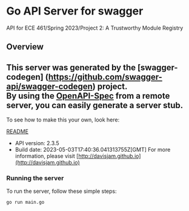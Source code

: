 # Go API Server for swagger

API for ECE 461/Spring 2023/Project 2: A Trustworthy Module Registry

## Overview
This server was generated by the [swagger-codegen]
(https://github.com/swagger-api/swagger-codegen) project.  
By using the [OpenAPI-Spec](https://github.com/OAI/OpenAPI-Specification) from a remote server, you can easily generate a server stub.  
-

To see how to make this your own, look here:

[README](https://github.com/swagger-api/swagger-codegen/blob/master/README.md)

- API version: 2.3.5
- Build date: 2023-05-03T17:40:36.041313755Z[GMT]
For more information, please visit [http://davisjam.github.io](http://davisjam.github.io)


### Running the server
To run the server, follow these simple steps:

```
go run main.go
```

